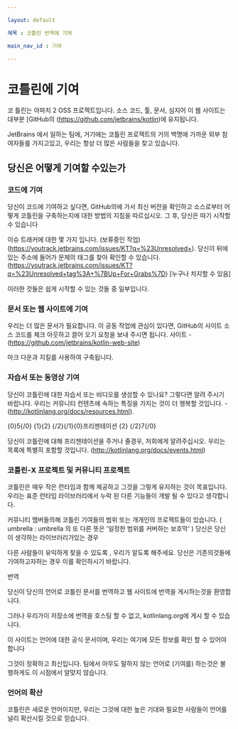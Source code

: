 ```yaml
---

layout: default

제목 : 코틀린 번역에 기여

main_nav_id : 기여

---
```


 

# 코틀린에 기여

 

코 틀린는 아파치 2 OSS 프로젝트입니다. 소스 코드, 툴, 문서, 심지어 이 웹 사이트는 대부분 [GitHub의 (https://github.com/jetbrains/kotlin)에 유지됩니다.

JetBrains 에서 일하는 팀에, 거기에는 코틀린 프로젝트의  거의 백명에 가까운 외부 참여자들를 가지고있고, 우리는 항상 더 많은 사람들을 찾고 있습니다.

 

## 당신은 어떻게 기여할 수있는가

 

### 코드에 기여

 

당신이 코드에 기여하고 싶다면, GitHub의에 가서 최신 버전을 확인하고 소스로부터 어떻게 코틀린을 구축하는지에 대한 방법의 지침을 따르십시오. 그 후, 당신은 따기 시작할 수 있습니다

이슈 트래커에 대한 몇 가지 입니다. (보류중인 작업) (https://youtrack.jetbrains.com/issues/KT?q=%23Unresolved+). 당신이 뒤에있는 주소에 들어가 문제의 태그를 찾아 확인할 수 있습니다.(https://youtrack.jetbrains.com/issues/KT?q=%23Unresolved+tag%3A+%7BUp+For+Grabs%7D) [누구나 차지할 수 있음]

이러한 것들은 쉽게 시작할 수 있는 것들 중 일부입니다.

 

### 문서 또는 웹 사이트에 기여

 

우리는 더 많은 문서가 필요합니다. 이 공동 작업에 관심이 있다면, GitHub의 사이트 소스 코드를 체크 아웃하고 끌어 오기 요청을 보내 주시면 됩니다. 사이트 -  (https://github.com/jetbrains/kotlin-web-site)

마크 다운과 지킬를 사용하여 구축됩니다.

 

### 자습서 또는 동영상 기여

 

당신이 코틀린에 대한 자습서 또는 비디오를 생성할 수 있나요? 그렇다면 알려 주시기 바랍니다. 우리는 커뮤니티 컨텐츠에 속하는 특징을 가지는 것이 더 행복할 것입니다. -(http://kotlinlang.org/docs/resources.html).

 

{0}5{/0} {1}{2}    {/2}{/1}{0}프리젠테이션 {2}                                                                                                                                    {/2}7{/0}

 

당신이 코틀린에 대해 프리젠테이션을 주거나 줄경우, 저희에게 알려주십시오. 우리는 목록에 특별히 포함할 것입니다. (http://kotlinlang.org/docs/events.html)

 

### 코틀린-X 프로젝트 및 커뮤니티 프로젝트

 

코틀린은 매우 작은 런타임과 함께 제공하고 그것을 그렇게 유지하는 것이 목표입니다. 우리는 표준 런타임 라이브러리에서 누락 된 다른 기능들이 개발 될 수 있다고 생각합니다.

커뮤니티 멤버들의해 코틀린 기여들의 범위 또는 개개인의 프로젝트들이 있습니다. ( umbrella : umbrella 의 또 다른 뜻은 '일정한 범위를 커버하는 보호막' ) 당신은 당신이 생각하는 라이브러리가있는 경우

다른 사람들이 유익하게 찾을 수 있도록 , 우리가 알도록 해주세요. 당신은 기존의것들에 기여하고자하는 경우 이를 확인하시기 바랍니다.

 

번역 

 

당신이 당신의 언어로 코틀린 문서를 번역하고 웹 사이트에 번역을 게시하는것을 환영합니다.

그러나 우리가이 저장소에 번역을 호스팅 할 수 없고, kotlinlang.org에 게시 할 수 있습니다.

이 사이트는 언어에 대한 공식 문서이며, 우리는 여기에 모든 정보를 확인 할 수 있어야합니다

그것이 정확하고 최신입니다. 팀에서  아무도 말하지 않는 언어로 (기여를) 하는것은 불행하게도 이 시점에서 알맞지 않습니다.

 

 ### 언어의 확산

 

코틀린은 새로운 언어이지만, 우리는 그것에 대한 높은 기대와  필요한 사람들이 언어를 널리 확산시킬 것으로 믿습니다.

 